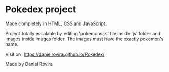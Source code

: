 # Pokedex project

Made completely in HTML, CSS and JavaScript.

Project totally escalable by editing 'pokemons.js' file inside 'js' folder and images inside images folder. The images must have the exactly pokemon's name.

Visit on:
https://danielrovira.github.io/Pokedex/

Made by Daniel Rovira
